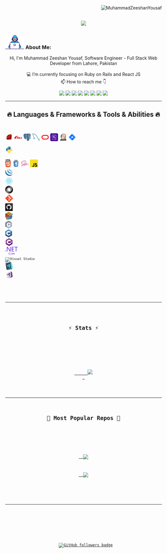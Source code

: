 <img align="right" src="https://visitor-badge.laobi.icu/badge?page_id=MuhammadZeeshanYousaf/MuhammadZeeshanYousaf" alt="MuhammadZeeshanYousaf">    
<!-- [![Typing SVG](https://readme-typing-svg.herokuapp.com?center=true&lines=This+is+MuuhammadZeeshanYousaf;Nice+to+meet+you+%F0%9F%91%8B)](https://git.io/typing-svg)       -->

<h1 align="center">
  <a href="https://git.io/typing-svg">
    <img src="https://readme-typing-svg.herokuapp.com/?lines=This+is+Muhammad+Zeeshan+Yousaf;Nice+to+meet+you+%F0%9F%91%8B&center=true&size=25">
  </a>
</h1>
   
###  <img src="/images/Developer.gif" alt="developer gif"  height="45px">  About Me:
<p align="center">
  Hi, I'm Muhammad Zeeshan Yousaf, Software Engineer - Full Stack Web Developer from Lahore, Pakistan
  <br>
  <br>
  💻 I’m currently focusing on Ruby on Rails and React JS
  <br>
  📫 How to reach me 👇
</p>
<p align="center"> 
<a href="https://linkedin.com/in/muhammad-zeeshan-yousaf"><img src="https://img.shields.io/badge/linkedin-%230077B5.svg?&style=for-the-badge&logo=linkedin&logoColor=white" height=23></a> <a href="mailto:zeeshanyousaf430@gmail.com"><img src="https://img.shields.io/badge/Gmail-D14836?style=for-the-badge&logo=gmail&logoColor=white" height=23></a>
<a href="http://wa.me/03114303312"><img src="https://img.shields.io/badge/WhatsApp-25D366?style=for-the-badge&logo=whatsapp&logoColor=white" height=23></a> <a href="https://www.facebook.com/muhammadzeeshanyousaf786"><img src="https://img.shields.io/badge/Facebook-1877F2?style=for-the-badge&logo=facebook&logoColor=white" height=23></a> 
<a href="https://github.com/MuhammadZeeshanYousaf"><img src="https://img.shields.io/badge/GitHub-100000?style=for-the-badge&logo=github&logoColor=white" height=23></a>
<a href="https://www.youtube.com/@techforzee"><img src="https://img.shields.io/badge/YouTube-FF0000?style=for-the-badge&logo=youtube&logoColor=white" height=23></a> 
<!--<a href="https://t.me/ZeeshanYousaf"><img src="https://img.shields.io/badge/Telegram-2CA5E0?style=for-the-badge&logo=telegram&logoColor=white" height=23></a>  -->
<a href="https://twitter.com/zeeThedeveloper"><img src="https://img.shields.io/badge/Twitter-%231DA1F2?logo=twitter&logoColor=white&style=for-the-badge" height=23></a>
<a href="https://instagram.com/zeeshan_yusaf"><img src="https://img.shields.io/badge/Instagram-%23E4405F?logo=instagram&logoColor=white&style=for-the-badge" height=23></a>
</p>
<hr>
<h2 align="center">🔥 Languages & Frameworks & Tools & Abilities 🔥</h2><br>
<p align="center">

<code><img title="Ruby" height="25" src="images/ruby.svg"></code>
<code><img title="Rails" height="25" src="images/rails.svg"></code>
<code><img title="PostgreSQL" height="25" src="images/postgresql.svg"></code>
<code><img title="mySQL" height="25" src="images/mysql.svg"></code>
<code><img title="Oracle" height="25" src="images/oracle.svg"></code>
<code><img title="Heroku" height="25" src="images/heroku.svg"></code>
<code><img title="Jenkins" height="25" src="images/jenkins.svg"></code>
<code><img title="Jira" height="25" src="images/jira.svg"></code>
<!--   <code><img title="C#" height="25" src="images/cSharp.svg"></code> -->
<code><img title="Python" height="25" src="images/python-original.svg"></code>
<!--<code>  <img title="Numpy" height="25" src="images/numpy.svg"> </code>-->
<!--<code>  <img title="Pandas" height="25" src="images/pandas.svg"> </code>-->
<code><img title="HTML5" height="25" src="images/html5.svg"></code>
<code><img title="CSS" height="25" src="images/css.svg"></code>
<code><img title="SASS" height="25" src="images/sass.svg"></code>
<code><img title="Javascript" height="25" src="images/javascript.svg">
<code><img title="jquery" height="25" src="images/jquery-original.svg"></code>
<code><img title="React" height="25" src="images/react-original.svg"></code>
<code><img title="JSON" height="25" src="images/json.svg"></code>
<code><img title="Git" height="25" src="images/git-original.svg"></code>
<code><img title="GitHub" height="25" src="images/github.svg"></code>
<code><img title="Problem Solving" height="25" src="images/problemSolving.png"></code>
<code><img title="C" height="25" src="images/c.svg"></code>
<code><img title="C++" height="25" src="images/cpp.svg"></code>
<code><img title="C#" height="25" src="images/cSharp.svg"></code>
<code><img title=".Net Core" height="25" src="images/dotnetcore.svg"></code>
<code><img title="Visual Studio" height="25" src="images/visualstudio.png.png"></code>
<code><img title="Visual Studio Code" height="25" src="images/vscode.png"></code>
<code><img title="Microsoft Visual Studio" height="25" src="images/visualstudio.png"></code> 

</p>
<hr>

<h2 align="center">⚡ Stats ⚡</h2>
<br>



<p align="center">
<a href="https://github.com/MuhammadZeeshanYousaf/">
      <img width=325  src="https://github-readme-stats.vercel.app/api/top-langs/?username=MuhammadZeeshanYousaf&hide=c%23,powershell,Mathematica,Ruby,Objective-C,Objective-C%2b%2b,Cuda&title_color=61dafb&text_color=ffffff&icon_color=61dafb&bg_color=20232a&langs_count=8&layout=compact&border_color=61dafb&hide_border=true" />
 </a>
</p>

<hr>
<h2 align="center">📁 Most Popular Repos 📁</h2>
<br>
<p align="center">
<a href="https://github.com/MuhammadZeeshanYousaf/Coeus-Tweetz/">
  <img width=300 align="center" src="https://github-readme-stats.vercel.app/api/pin/?username=MuhammadZeeshanYousaf&repo=Coeus-Tweetz&title_color=ffffff&text_color=c9cacc&icon_color=2bbc8a&bg_color=1d1f21" />
</a>   
  
<a href="https://github.com/MuhammadZeeshanYousaf/AI-TicTacToe/">
  <img width=300 align="center" src="https://github-readme-stats.vercel.app/api/pin/?username=MuuhammadZeeshanYousaf&repo=AI-TicTacToe&title_color=ffffff&text_color=c9cacc&icon_color=2bbc8a&bg_color=1d1f21" />
</a>    

</p>

<hr>
<!--<p align="center">
  <a href="https://www.buymeacoffee.com/MuuhammadZeeshanYousaf" target="_blank" ><img src="https://www.buymeacoffee.com/assets/img/custom_images/orange_img.png" alt="MuuhammadZeeshanYousaf buy me a coffee" width="230"></a>
</p> -->

<!--
<p  align="center">
<img src="https://visitor-badge.laobi.icu/badge?page_id=MuuhammadZeeshanYousaf/MuuhammadZeeshanYousaf" alt="MuuhammadZeeshanYousaf"/>       
</p>
-->
<p align="center">
  <a href="https://www.github.com/MuuhammadZeeshanYousaf" target="_blank" rel="noreferrer"><img src="https://img.shields.io/github/followers/MuuhammadZeeshanYousaf?logo=github&style=for-the-badge&color=282b2f&labelColor=0d1117" alt="GitHub followers badge" /></a>
</p>
<!---
MuuhammadZeeshanYousaf/MuuhammadZeeshanYousaf is a ✨ special ✨ repository because its `README.md` (this file) appears on your GitHub profile.
You can click the Preview link to take a look at your changes.
--->
